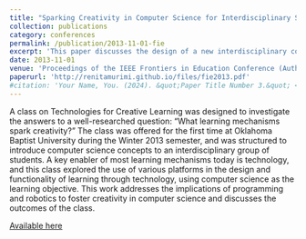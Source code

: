 ```yaml
---
title: "Sparking Creativity in Computer Science for Interdisciplinary Students"
collection: publications
category: conferences
permalink: /publication/2013-11-01-fie
excerpt: 'This paper discusses the design of a new interdisciplinary course involving robotics for non-majors, and the student learning outcomes of the course.'
date: 2013-11-01
venue: 'Proceedings of the IEEE Frontiers in Education Conference (Author: Renita Murimi)'
paperurl: 'http://renitamurimi.github.io/files/fie2013.pdf'
#citation: 'Your Name, You. (2024). &quot;Paper Title Number 3.&quot; <i>GitHub Journal of Bugs</i>. 1(3).'
---
```


A class on Technologies for Creative Learning was designed to investigate the answers to a well-researched question: “What learning mechanisms spark creativity?” The class was offered for the first time at Oklahoma Baptist University during 
the Winter 2013 semester, and was structured to introduce computer science concepts to an interdisciplinary group of 
students. A key enabler of most learning mechanisms today is technology, and this class explored the use of various platforms in the design and functionality of learning through technology, using computer science as the learning objective. This work addresses the implications of programming and robotics to foster creativity in computer science and discusses the outcomes of the class.

[Available here](https://ieeexplore.ieee.org/abstract/document/6685000)